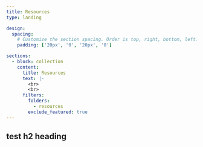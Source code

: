 ```yaml
---
title: Resources
type: landing

design:
  spacing:
    # Customize the section spacing. Order is top, right, bottom, left.
    padding: ['20px', '0', '20px', '0']

sections:
  - block: collection
    content:
      title: Resources
      text: |-
        <br>
        <br>
      filters:
        folders:
          - resources
        exclude_featured: true
---
```


## test h2 heading